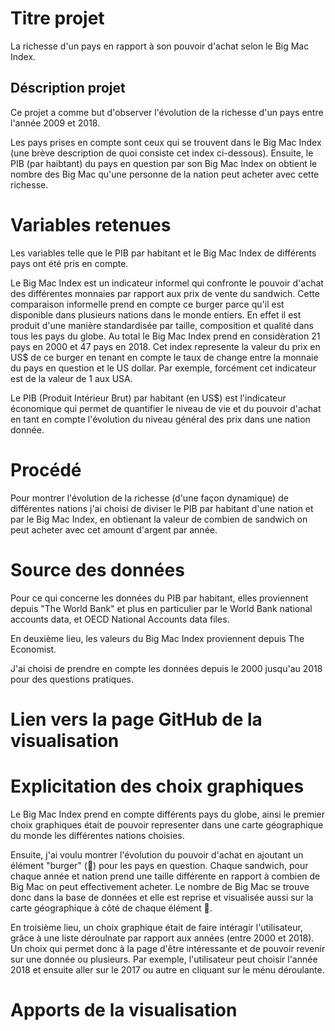 # Titre projet

La richesse d'un pays en rapport à son pouvoir d'achat selon le Big Mac Index.

## Déscription projet

Ce projet a comme but d'observer l'évolution de la richesse d'un pays entre l'année 2009 et 2018.

Les pays prises en compte sont ceux qui se trouvent dans le Big Mac Index (une brève description de quoi consiste cet index ci-dessous). Ensuite, le PIB (par haibtant) du pays en question par son Big Mac Index on obtient le nombre des Big Mac qu'une personne de la nation peut acheter avec cette richesse.

# Variables retenues
Les variables telle que le PIB par habitant et le Big Mac Index de différents pays ont été pris en compte.

Le Big Mac Index est un indicateur informel qui confronte le pouvoir d'achat des différentes monnaies par rapport aux prix de vente du sandwich. 
Cette comparaison informelle prend en compte ce burger parce qu'il est disponible dans plusieurs nations dans le monde entiers. En effet il est produit d'une manière standardisée par taille, composition et qualité dans tous les pays du globe. Au total le Big Mac Index prend en considèration 21 pays en 2000 et 47 pays en 2018.
Cet index represente la valeur du prix en US$ de ce burger en tenant en compte le taux de change entre la monnaie du pays en question et le US dollar. Par exemple, forcément cet indicateur est de la valeur de 1 aux USA.

Le PIB (Produit Intérieur Brut) par habitant (en US$) est l'indicateur économique qui permet de quantifier le niveau de vie et du pouvoir d'achat en tant en compte l'évolution du niveau général des prix dans une nation donnée.

# Procédé 

Pour montrer l'évolution de la richesse (d'une façon dynamique) de différentes nations j'ai choisi de diviser le PIB par habitant d'une nation et par le Big Mac Index, en obtienant la valeur de combien de sandwich on peut acheter avec cet amount d'argent par année.

# Source des données

Pour ce qui concerne les données du PIB par habitant, elles proviennent depuis "The World Bank" et plus en particulier par le World Bank national accounts data, et OECD National Accounts data files.

En deuxième lieu, les valeurs du Big Mac Index proviennent depuis The Economist.

J'ai choisi de prendre en compte les données depuis le 2000 jusqu'au 2018 pour des questions pratiques.

# Lien vers la page GitHub de la visualisation



# Explicitation des choix graphiques

Le Big Mac Index prend en compte différents pays du globe, ainsi le premier choix graphiques était de pouvoir representer dans une carte géographique du monde les différentes nations choisies.

Ensuite, j'ai voulu montrer l'évolution du pouvoir d'achat en ajoutant un élément "burger" (🍔) pour les pays en question. Chaque sandwich, pour chaque année et nation prend une taille différente en rapport à combien de Big Mac on peut effectivement acheter. Le nombre de Big Mac se trouve donc dans la base de données et elle est reprise et visualisée aussi sur la carte géographique à côté de chaque élément 🍔.

En troisième lieu, un choix graphique était de faire intéragir l'utilisateur, grâce à une liste déroulnate par rapport aux années (entre 2000 et 2018). Un choix qui permet donc à la page d'être intéressante et de pouvoir revenir sur une donnée ou plusieurs. Par exemple, l'utilisateur peut choisir l'année 2018 et ensuite aller sur le 2017 ou autre en cliquant sur le ménu déroulante.

# Apports de la visualisation
